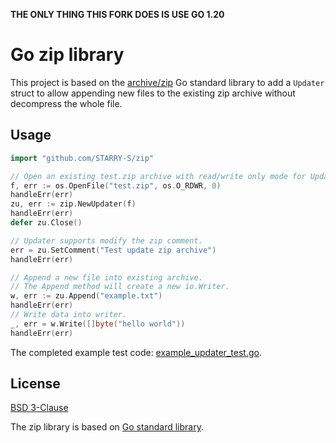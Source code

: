 **THE ONLY THING THIS FORK DOES IS USE GO 1.20**

Go zip library
==============

This project is based on the [archive/zip](https://github.com/golang/go/tree/master/src/archive/zip) Go standard library to add a `Updater` struct to allow appending new files to the existing zip archive without decompress the whole file.

Usage
-----

```go
import "github.com/STARRY-S/zip"
```

```go
// Open an existing test.zip archive with read/write only mode for Updater.
f, err := os.OpenFile("test.zip", os.O_RDWR, 0)
handleErr(err)
zu, err := zip.NewUpdater(f)
handleErr(err)
defer zu.Close()

// Updater supports modify the zip comment.
err = zu.SetComment("Test update zip archive")
handleErr(err)

// Append a new file into existing archive.
// The Append method will create a new io.Writer.
w, err := zu.Append("example.txt")
handleErr(err)
// Write data into writer.
_, err = w.Write([]byte("hello world"))
handleErr(err)
```

The completed example test code: [example_updater_test.go](./example_updater_test.go).

License
-------

[BSD 3-Clause](LICENSE)

The zip library is based on [Go standard library](https://github.com/golang/go).
